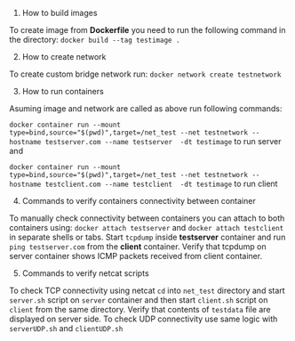 1) How to build images
   
To create image from **Dockerfile** you need to run the following command in the directory:
`docker build --tag testimage .`

2) How to create network
   
To create custom bridge network run:
`docker network create testnetwork`

3) How to run containers 

Asuming image and network are called as above run following commands:

```docker container run --mount type=bind,source="$(pwd)",target=/net_test --net testnetwork --hostname testserver.com --name testserver  -dt testimage```
to run server and

```docker container run --mount type=bind,source="$(pwd)",target=/net_test --net testnetwork --hostname testclient.com --name testclient  -dt testimage```
to run client

4) Commands to verify containers connectivity between container

To manually check connectivity between containers you can attach to both containers using:
```docker attach testserver``` and ```docker attach testclient``` in separate shells or tabs.
Start `tcpdump` inside **testserver** container and run ```ping testserver.com``` from the **client** container.
Verify that tcpdump on server container shows ICMP packets received from client container.

5) Commands to verify netcat scripts

To check TCP connectivity using netcat `cd` into `net_test` directory and start `server.sh` script on `server` container and then start `client.sh` script on `client` from the same directory.
Verify that contents of `testdata` file are displayed on server side.
To check UDP connectivity use same logic with `serverUDP.sh` and `clientUDP.sh`
